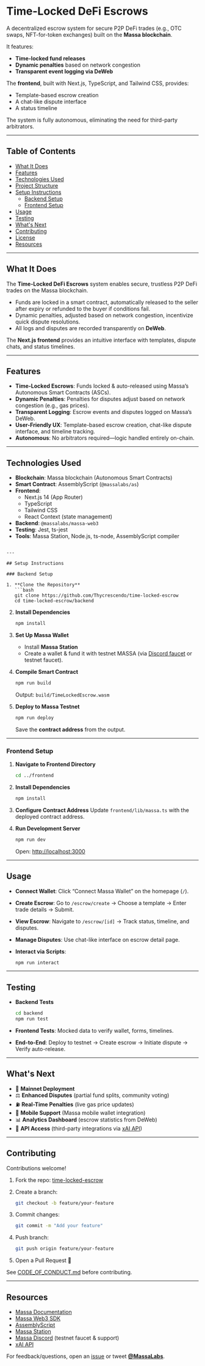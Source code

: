 # Time-Locked DeFi Escrows

A decentralized escrow system for secure P2P DeFi trades (e.g., OTC swaps, NFT-for-token exchanges) built on the **Massa blockchain**.  

It features:  
- **Time-locked fund releases**  
- **Dynamic penalties** based on network congestion  
- **Transparent event logging via DeWeb**  

The **frontend**, built with Next.js, TypeScript, and Tailwind CSS, provides:  
- Template-based escrow creation  
- A chat-like dispute interface  
- A status timeline  

The system is fully autonomous, eliminating the need for third-party arbitrators.

---

## Table of Contents

- [What It Does](#what-it-does)
- [Features](#features)
- [Technologies Used](#technologies-used)
- [Project Structure](#project-structure)
- [Setup Instructions](#setup-instructions)
  - [Backend Setup](#backend-setup)
  - [Frontend Setup](#frontend-setup)
- [Usage](#usage)
- [Testing](#testing)
- [What's Next](#whats-next)
- [Contributing](#contributing)
- [License](#license)
- [Resources](#resources)

---

## What It Does

The **Time-Locked DeFi Escrows** system enables secure, trustless P2P DeFi trades on the Massa blockchain.  

- Funds are locked in a smart contract, automatically released to the seller after expiry or refunded to the buyer if conditions fail.  
- Dynamic penalties, adjusted based on network congestion, incentivize quick dispute resolutions.  
- All logs and disputes are recorded transparently on **DeWeb**.  

The **Next.js frontend** provides an intuitive interface with templates, dispute chats, and status timelines.

---

## Features

- **Time-Locked Escrows**: Funds locked & auto-released using Massa’s Autonomous Smart Contracts (ASCs).  
- **Dynamic Penalties**: Penalties for disputes adjust based on network congestion (e.g., gas prices).  
- **Transparent Logging**: Escrow events and disputes logged on Massa’s DeWeb.  
- **User-Friendly UX**: Template-based escrow creation, chat-like dispute interface, and timeline tracking.  
- **Autonomous**: No arbitrators required—logic handled entirely on-chain.  

---

## Technologies Used

- **Blockchain**: Massa blockchain (Autonomous Smart Contracts)  
- **Smart Contract**: AssemblyScript (`@massalabs/as`)  
- **Frontend**:  
  - Next.js 14 (App Router)  
  - TypeScript  
  - Tailwind CSS  
  - React Context (state management)  
- **Backend**: `@massalabs/massa-web3`  
- **Testing**: Jest, ts-jest  
- **Tools**: Massa Station, Node.js, ts-node, AssemblyScript compiler  

````

---

## Setup Instructions

### Backend Setup

1. **Clone the Repository**
   ```bash
   git clone https://github.com/Thycrescendo/time-locked-escrow
   cd time-locked-escrow/backend
````

2. **Install Dependencies**

   ```bash
   npm install
   ```

3. **Set Up Massa Wallet**

   * Install **Massa Station**
   * Create a wallet & fund it with testnet MASSA (via [Discord faucet](https://discord.gg/massa) or testnet faucet).

4. **Compile Smart Contract**

   ```bash
   npm run build
   ```

   Output: `build/TimeLockedEscrow.wasm`

5. **Deploy to Massa Testnet**

   ```bash
   npm run deploy
   ```

   Save the **contract address** from the output.

---

### Frontend Setup

1. **Navigate to Frontend Directory**

   ```bash
   cd ../frontend
   ```

2. **Install Dependencies**

   ```bash
   npm install
   ```

3. **Configure Contract Address**
   Update `frontend/lib/massa.ts` with the deployed contract address.

4. **Run Development Server**

   ```bash
   npm run dev
   ```

   Open: [http://localhost:3000](http://localhost:3000)

---

## Usage

* **Connect Wallet**: Click “Connect Massa Wallet” on the homepage (`/`).
* **Create Escrow**: Go to `/escrow/create` → Choose a template → Enter trade details → Submit.
* **View Escrow**: Navigate to `/escrow/[id]` → Track status, timeline, and disputes.
* **Manage Disputes**: Use chat-like interface on escrow detail page.
* **Interact via Scripts**:

  ```bash
  npm run interact
  ```

---

## Testing

* **Backend Tests**

  ```bash
  cd backend
  npm run test
  ```
* **Frontend Tests**: Mocked data to verify wallet, forms, timelines.
* **End-to-End**: Deploy to testnet → Create escrow → Initiate dispute → Verify auto-release.

---

## What's Next

* 🚀 **Mainnet Deployment**
* ⚖️ **Enhanced Disputes** (partial fund splits, community voting)
* ⛽ **Real-Time Penalties** (live gas price updates)
* 📱 **Mobile Support** (Massa mobile wallet integration)
* 📊 **Analytics Dashboard** (escrow statistics from DeWeb)
* 🔌 **API Access** (third-party integrations via [xAI API](https://x.ai/api))

---

## Contributing

Contributions welcome!

1. Fork the repo: [time-locked-escrow](https://github.com/Thycrescendo/time-locked-escrow)
2. Create a branch:

   ```bash
   git checkout -b feature/your-feature
   ```
3. Commit changes:

   ```bash
   git commit -m "Add your feature"
   ```
4. Push branch:

   ```bash
   git push origin feature/your-feature
   ```
5. Open a Pull Request 🚀

See [CODE_OF_CONDUCT.md](./CODE_OF_CONDUCT.md) before contributing.

---

## Resources

* [Massa Documentation](https://docs.massa.net/)
* [Massa Web3 SDK](https://github.com/massalabs/massa-web3)
* [AssemblyScript](https://www.assemblyscript.org/)
* [Massa Station](https://massa.net/station)
* [Massa Discord](https://discord.gg/massa) (testnet faucet & support)
* [xAI API](https://x.ai/api)

For feedback/questions, open an [issue](https://github.com/Thycrescendo/time-locked-escrow/issues) or tweet **[@MassaLabs](https://twitter.com/MassaLabs)**.


